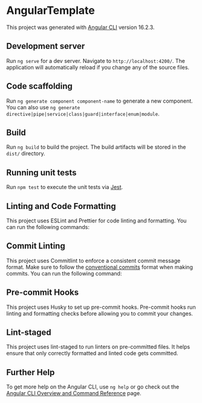 # AngularTemplate

This project was generated with [Angular CLI](https://github.com/angular/angular-cli) version 16.2.3.

## Development server

Run `ng serve` for a dev server. Navigate to `http://localhost:4200/`. The application will automatically reload if you change any of the source files.

## Code scaffolding

Run `ng generate component component-name` to generate a new component. You can also use `ng generate directive|pipe|service|class|guard|interface|enum|module`.

## Build

Run `ng build` to build the project. The build artifacts will be stored in the `dist/` directory.

## Running unit tests

Run `npm test` to execute the unit tests via [Jest](https://jestjs.io/).

## Linting and Code Formatting

This project uses ESLint and Prettier for code linting and formatting. You can run the following commands:

## Commit Linting

This project uses Commitlint to enforce a consistent commit message format. Make sure to follow the [conventional commits](https://www.conventionalcommits.org/) format when making commits. You can run the following command:

## Pre-commit Hooks

This project uses Husky to set up pre-commit hooks. Pre-commit hooks run linting and formatting checks before allowing you to commit your changes.

## Lint-staged

This project uses lint-staged to run linters on pre-committed files. It helps ensure that only correctly formatted and linted code gets committed.

## Further Help

To get more help on the Angular CLI, use `ng help` or go check out the [Angular CLI Overview and Command Reference](https://angular.io/cli) page.
